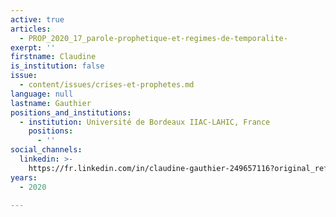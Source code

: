 ```yaml
---
active: true
articles:
  - PROP_2020_17_parole-prophetique-et-regimes-de-temporalite-
exerpt: ''
firstname: Claudine
is_institution: false
issue:
  - content/issues/crises-et-prophetes.md
language: null
lastname: Gauthier
positions_and_institutions:
  - institution: Université de Bordeaux IIAC-LAHIC, France
    positions:
      - ''
social_channels:
  linkedin: >-
    https://fr.linkedin.com/in/claudine-gauthier-249657116?original_referer=https%3A%2F%2Fwww.google.com%2F
years:
  - 2020

---
```


